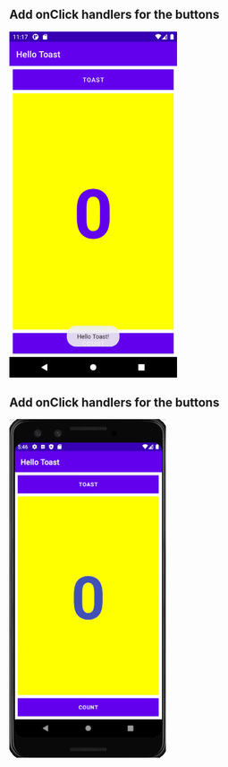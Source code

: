 ## Add onClick handlers for the buttons
<img src="Task6_ShowToast.png" width="300">

## Add onClick handlers for the buttons
![Hello Toast Task 6](Task6_Complete.gif)